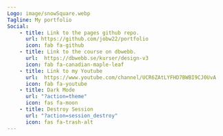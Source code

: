 ```yaml
---
Logo: image/snowSquare.webp
Tagline: My portfolio
Social:
    - title: Link to the pages github repo.
      url: https://github.com/jobw22/portfolio
      icon: fab fa-github
    - title: Link to the course on dbwebb.
      url:  https://dbwebb.se/kurser/design-v3
      icon: fab fa-canadian-maple-leaf
    - title: Link to my Youtube
      url:  https://www.youtube.com/channel/UCR6ZAtLYFHD7BWBI9CJ0UvA
      icon: fab fa-youtube
    - title: Dark Mode
      url: "?action=theme"
      icon: fas fa-moon
    - title: Destroy Session
      url: "?action=session_destroy"
      icon: fas fa-trash-alt
---
```

